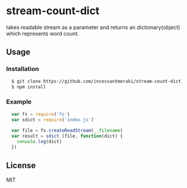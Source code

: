 # stream-count-dict

takes readable stream as a parameter and returns an dictionary(object) which represents word count. 

## Usage

### Installation

```sh
  $ git clone https://github.com/incessantmeraki/stream-count-dict
  $ npm install
```

### Example

```js
  var fs = require('fs')
  var sdict = require('index.js')
  
  var file = fs.createReadStream(__filename)
  var result = sdict (file, function(dict) {
    console.log(dict)
  })
```

## License

MIT

